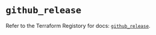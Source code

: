 # `github_release`

Refer to the Terraform Registory for docs: [`github_release`](https://registry.terraform.io/providers/integrations/github/5.35.0/docs/resources/release).
